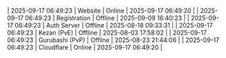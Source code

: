 | 2025-09-17 06:49:23 | Website | Online | 2025-09-17 06:49:20 |
| 2025-09-17 06:49:23 | Registration | Offline | 2025-09-09 16:40:23 |
| 2025-09-17 06:49:23 | Auth Server | Offline | 2025-08-18 09:33:31 |
| 2025-09-17 06:49:23 | Kezan (PvE) | Offline | 2025-08-03 17:58:02 |
| 2025-09-17 06:49:23 | Gurubashi (PvP) | Offline | 2025-08-23 21:44:06 |
| 2025-09-17 06:49:23 | Cloudflare | Online | 2025-09-17 06:49:20 |
